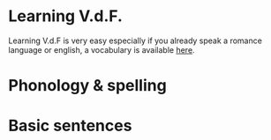 # Learning V.d.F.
Learning V.d.F is very easy especially if you already speak
a romance language or english, a vocabulary is available [here](./vocabulary.md).

# Phonology & spelling

# Basic sentences

